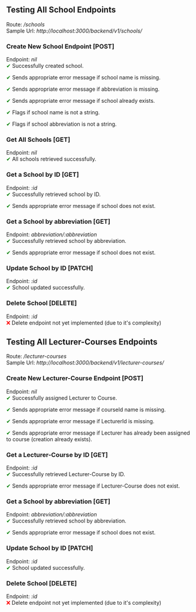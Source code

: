## Testing All School Endpoints  
Route: */schools*  
Sample Url: *http://localhost:3000/backend/v1/schools/* 


### Create New School Endpoint [POST]   
Endpoint: *nil*  
<span style="color:green;">&#10004;</span> Successfully created school.  

<span style="color:green;">&#10004;</span> Sends appropriate error message if school name is missing.     

<span style="color:green;">&#10004;</span> Sends appropriate error message if abbreviation is missing.     

<span style="color:green;">&#10004;</span> Sends appropriate error message if school already exists.   

<span style="color:green;">&#10004;</span> Flags if school name is not a string.   

<span style="color:green;">&#10004;</span> Flags if school abbreviation is not a string.   



### Get All Schools [GET] 
Endpoint: *nil*  
<span style="color:green;">&#10004;</span> All schools retrieved successfully.  



### Get a School by ID [GET]   
Endpoint: *:id*  
<span style="color:green;">&#10004;</span> Successfully retrieved school by ID.  

<span style="color:green;">&#10004;</span> Sends appropriate error message if school does not exist.  




### Get a School by abbreviation [GET] 
Endpoint: *abbreviation/:abbreviation*  
<span style="color:green;">&#10004;</span> Successfully retrieved school by abbreviation.  

<span style="color:green;">&#10004;</span> Sends appropriate error message if school does not exist.   



### Update School by ID [PATCH]  
Endpoint: *:id*  
<span style="color:green;">&#10004;</span> School updated successfully. 


### Delete School [DELETE]  
Endpoint: *:id*  
<span style="color:red;">&#10060;</span> Delete endpoint not yet implemented (due to it's complexity)  






## Testing All Lecturer-Courses Endpoints  
Route: */lecturer-courses*  
Sample Url: *http://localhost:3000/backend/v1/lecturer-courses/* 


### Create New Lecturer-Course Endpoint [POST]   
Endpoint: *nil*  
<span style="color:green;">&#10004;</span> Successfully assigned Lecturer to Course.  

<span style="color:green;">&#10004;</span> Sends appropriate error message if courseId name is missing.     

<span style="color:green;">&#10004;</span> Sends appropriate error message if LecturerId is missing.     

<span style="color:green;">&#10004;</span> Sends appropriate error message if Lecturer has already been assigned to course (creation already exists).   
 

### Get a Lecturer-Course by ID [GET]   
Endpoint: *:id*  
<span style="color:green;">&#10004;</span> Successfully retrieved Lecturer-Course by ID.

<span style="color:green;">&#10004;</span> Sends appropriate error message if Lecturer-Course does not exist.  

### Get a School by abbreviation [GET] 
Endpoint: *abbreviation/:abbreviation*  
<span style="color:green;">&#10004;</span> Successfully retrieved school by abbreviation.  

<span style="color:green;">&#10004;</span> Sends appropriate error message if school does not exist.   


### Update School by ID [PATCH]  
Endpoint: *:id*  
<span style="color:green;">&#10004;</span> School updated successfully. 


### Delete School [DELETE]  
Endpoint: *:id*  
<span style="color:red;">&#10060;</span> Delete endpoint not yet implemented (due to it's complexity)  